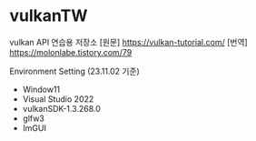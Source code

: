 # vulkanTW

vulkan API 연습용 저장소
[원문] https://vulkan-tutorial.com/
[번역] https://molonlabe.tistory.com/79


Environment Setting (23.11.02 기준)
- Window11
- Visual Studio 2022
- vulkanSDK-1.3.268.0
- glfw3
- ImGUI
